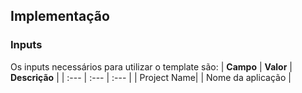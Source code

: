 ## **Implementação**

### **Inputs**
Os inputs necessários para utilizar o template são:
| **Campo** | **Valor** | **Descrição** |
| :--- | :--- | :--- |
| Project Name|  | Nome da aplicação  |